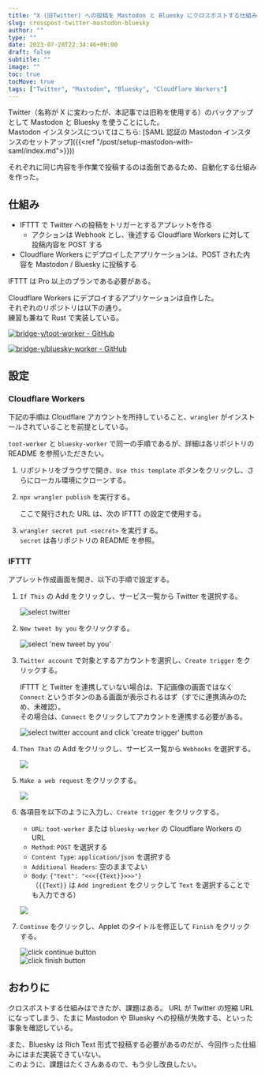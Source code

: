 ```yaml
---
title: "X (旧Twitter) への投稿を Mastodon と Bluesky にクロスポストする仕組み"
slug: crosspost-twitter-mastodon-bluesky
author: ""
type: ""
date: 2023-07-28T22:34:46+09:00
draft: false
subtitle: ""
image: ""
toc: true
tocMove: true
tags: ["Twitter", "Mastodon", "Bluesky", "Cloudflare Workers"]
---
```


Twitter（名称が X に変わったが、本記事では旧称を使用する）のバックアップとして Mastodon と Bluesky を使うことにした。  
Mastodon インスタンスについてはこちら: [SAML 認証の Mastodon インスタンスのセットアップ]({{<ref "/post/setup-mastodon-with-saml/index.md">}}))

それぞれに同じ内容を手作業で投稿するのは面倒であるため、自動化する仕組みを作った。

## 仕組み

- IFTTT で Twitter への投稿をトリガーとするアプレットを作る
  - アクションは Webhook とし、後述する Cloudflare Workers に対して投稿内容を POST する
- Cloudflare Workers にデプロイしたアプリケーションは、POST された内容を Mastodon / Bluesky に投稿する

IFTTT は Pro 以上のプランである必要がある。

Cloudflare Workers にデプロイするアプリケーションは自作した。  
それぞれのリポジトリは以下の通り。  
練習も兼ねて Rust で実装している。

[![bridge-y/toot-worker - GitHub](https://gh-card.dev/repos/bridge-y/toot-worker.svg?fullname=)](https://github.com/bridge-y/toot-worker)

[![bridge-y/bluesky-worker - GitHub](https://gh-card.dev/repos/bridge-y/bluesky-worker.svg?fullname=)](https://github.com/bridge-y/bluesky-worker)

## 設定

### Cloudflare Workers

下記の手順は Cloudflare アカウントを所持していること、`wrangler` がインストールされていることを前提としている。

`toot-worker` と `bluesky-worker` で同一の手順であるが、詳細は各リポジトリの README を参照いただきたい。

1. リポジトリをブラウザで開き、`Use this template` ボタンをクリックし、さらにローカル環境にクローンする。

2. `npx wrangler publish` を実行する。

   ここで発行された URL は、次の IFTTT の設定で使用する。

3. `wrangler secret put <secret>` を実行する。  
   `secret` は各リポジトリの README を参照。

### IFTTT

アプレット作成画面を開き、以下の手順で設定する。

1. `If This` の Add をクリックし、サービス一覧から Twitter を選択する。

   ![select twitter](./ifttt-1.png)

2. `New tweet by you` をクリックする。

   ![select 'new tweet by you'](./ifttt-2.png)

3. `Twitter account` で対象とするアカウントを選択し、`Create trigger` をクリックする。

   IFTTT と Twitter を連携していない場合は、下記画像の画面ではなく `Connect` というボタンのある画面が表示されるはず（すでに連携済みのため、未確認）。  
   その場合は、`Connect` をクリックしてアカウントを連携する必要がある。

   ![select twitter account and click 'create trigger' button](./ifttt-3.png)

4. `Then That` の Add をクリックし、サービス一覧から `Webhooks` を選択する。

   ![](./ifttt-4.png)

5. `Make a web request` をクリックする。

   ![](./ifttt-5.png)

6. 各項目を以下のように入力し、`Create trigger` をクリックする。

   - `URL`: `toot-worker` または `bluesky-worker` の Cloudflare Workers の URL
   - `Method`: `POST` を選択する
   - `Content Type`: `application/json` を選択する
   - `Additional Headers`: 空のままでよい
   - `Body`: `{"text": "<<<{{Text}}>>>"}`  
     （`{{Text}}` は `Add ingredient` をクリックして `Text` を選択することでも入力できる）

   ![](./ifttt-6.png)

7. `Continue` をクリックし、Applet のタイトルを修正して `Finish` をクリックする。

   ![click continue button](./ifttt-7.png)  
   ![click finish button](./ifttt-8.png)

## おわりに

クロスポストする仕組みはできたが、課題はある。
URL が Twitter の短縮 URL になってしまう、たまに Mastodon や Bluesky への投稿が失敗する、といった事象を確認している。

また、Bluesky は Rich Text 形式で投稿する必要があるのだが、今回作った仕組みにはまだ実装できていない。  
このように、課題はたくさんあるので、もう少し改良したい。
